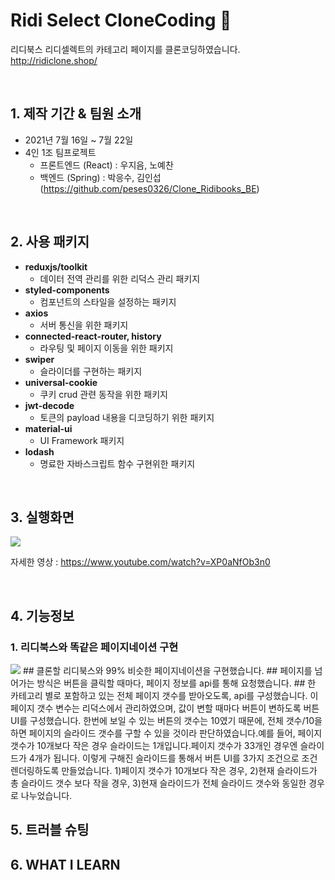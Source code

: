 # Ridi Select CloneCoding 👊
 
리디북스 리디셀렉트의 카테고리 페이지를 클론코딩하였습니다.    
http://ridiclone.shop/

<br>

## 1. 제작 기간 & 팀원 소개
- 2021년 7월 16일 ~ 7월 22일
- 4인 1조 팀프로젝트
	+ 프론트엔드 (React) : 우지음, 노예찬
  + 백엔드 (Spring) : 박응수, 김인섭 (https://github.com/peses0326/Clone_Ridibooks_BE)
<br>

## 2. 사용 패키지 

* **reduxjs/toolkit**
  - 데이터 전역 관리를 위한 리덕스 관리 패키지
* **styled-components**
  - 컴포넌트의 스타일을 설정하는 패키지
* **axios**
  - 서버 통신을 위한 패키지
* **connected-react-router, history**
  - 라우팅 및 페이지 이동을 위한 패키지
* **swiper**
  - 슬라이더를 구현하는 패키지
* **universal-cookie**
  - 쿠키 crud 관련 동작을 위한 패키지
* **jwt-decode**
  - 토큰의 payload 내용을 디코딩하기 위한 패키지
* **material-ui**
  - UI Framework 패키지
* **lodash**
  - 명료한 자바스크립트 함수 구현위한 패키지

<br>

## 3. 실행화면

<img src="https://ifh.cc/g/nItMMZ.gif">

자세한 영상 : https://www.youtube.com/watch?v=XP0aNfOb3n0

<br>

## 4. 기능정보

### 1. 리디북스와 똑같은 페이지네이션 구현 
<img src="https://ifh.cc/g/LMHnGt.gif">
## 클론할 리디북스와 99% 비슷한 페이지네이션을 구현했습니다. 
## 페이지를 넘어가는 방식은 버튼을 클릭할 때마다, 페이지 정보를 api를 통해 요청했습니다. 
## 한 카테고리 별로 포함하고 있는 전체 페이지 갯수를 받아오도록, api를 구성했습니다. 이 페이지 갯수 변수는 리덕스에서 관리하였으며, 값이 변할 때마다 버튼이 변하도록 버튼 UI를 구성했습니다. 한번에 보일 수 있는 버튼의 갯수는 10였기 때문에, 전체 갯수/10을 하면 페이지의 슬라이드 갯수를 구할 수 있을 것이라 판단하였습니다.예를 들어, 페이지 갯수가 10개보다 작은 경우 슬라이드는 1개입니다.페이지 갯수가 33개인 경우엔 슬라이드가 4개가 됩니다. 이렇게 구해진 슬라이드를 통해서 버튼 UI를 3가지 조건으로 조건 렌더링하도록 만들었습니다. 1)페이지 갯수가 10개보다 작은 경우, 2)현재 슬라이드가 총 슬라이드 갯수 보다 작을 경우, 3)현재 슬라이드가 전체 슬라이드 갯수와 동일한 경우로 나누었습니다. 
 
  


## 5. 트러블 슈팅 


## 6. WHAT I LEARN
